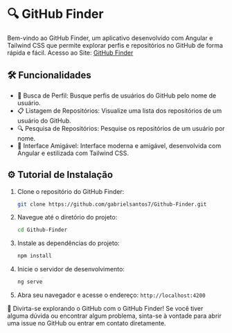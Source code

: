 # 🔍 GitHub Finder

Bem-vindo ao GitHub Finder, um aplicativo desenvolvido com Angular e Tailwind CSS que permite explorar perfis e repositórios no GitHub de forma rápida e fácil. Acesso ao Site: [GitHub Finder](https://github-finder-gabriel.netlify.app/ "Visitar site")

## 🛠️ Funcionalidades

- 🔎 Busca de Perfil: Busque perfis de usuários do GitHub pelo nome de usuário.
- 📋 Listagem de Repositórios: Visualize uma lista dos repositórios de um
  usuário do GitHub.
- 🔍 Pesquisa de Repositórios: Pesquise os repositórios de um usuário por nome.
- 🎨 Interface Amigável: Interface moderna e amigável, desenvolvida com Angular e estilizada com Tailwind CSS.

## ⚙️ Tutorial de Instalação

1. Clone o repositório do GitHub Finder:

   ```bash
   git clone https://github.com/gabrielsantos7/Github-Finder.git
   ```

2. Navegue até o diretório do projeto:

   ```bash
   cd Github-Finder
   ```

3. Instale as dependências do projeto:

   ```bash
   npm install
   ```

4. Inicie o servidor de desenvolvimento:

   ```bash
   ng serve
   ```

5. Abra seu navegador e acesse o endereço: `http://localhost:4200`

🎉 Divirta-se explorando o GitHub com o GitHub Finder! Se você tiver alguma dúvida ou encontrar algum problema, sinta-se à vontade para abrir uma issue no GitHub ou entrar em contato diretamente.
